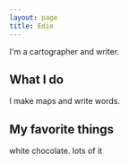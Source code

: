 ```yaml
---
layout: page
title: Edie
---
```

I'm a cartographer and writer.

## What I do
I make maps and write words.

## My favorite things
white chocolate. lots of it
